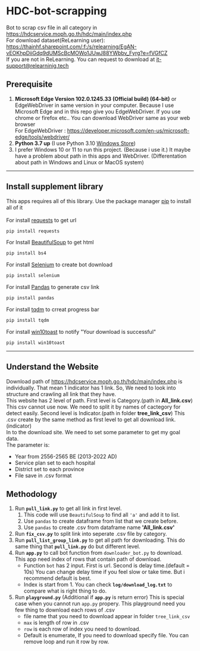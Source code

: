 # HDC-bot-scrapping
Bot to scrap csv file in all category in https://hdcservice.moph.go.th/hdc/main/index.php </br>
For download dataset(ReLearning user): https://thainhf.sharepoint.com/:f:/s/relearning/EgAN-vEOKhpDiiGdq9dUMScBcMOWo1JUwJ88YWbbv_Fyrg?e=fVGfCZ </br>
If you are not in ReLearning. You can request to download at it-support@relearninig.tech

## Prerequisite
1. **Microsoft Edge Version 102.0.1245.33 (Official build) (64-bit)** or EdgeWebDriver in same version in your computer. Because I use Microsoft Edge and in this repo give you EdgeWebDriver. If you use chrome or firefox etc.. You can download WebDriver same as your web browser </br>
For EdgeWebDriver : https://developer.microsoft.com/en-us/microsoft-edge/tools/webdriver/
2. **Python 3.7 up** (I use Python 3.10 [Windows Store](https://apps.microsoft.com/store/detail/python-310/9PJPW5LDXLZ5?hl=en-us&gl=US))
3. I prefer Windows 10 or 11 to run this project. (Because i use it.) It maybe have a problem about path in this apps and WebDriver. (Differentation about path in Windows and Linux or MacOS system)
---
## Install supplement library
This apps requires all of this library. 
Use the package manager [pip](https://pip.pypa.io/en/stable/) to install all of it </br> </br>
For install [requests](https://pypi.org/project/requests/) to get url
```bash
pip install requests
```
For Install [BeautifulSoup](https://www.crummy.com/software/BeautifulSoup/bs4/doc/) to get html
```bash
pip install bs4
```
For install [Selenium](https://selenium-python.readthedocs.io/) to create bot download
```bash
pip install selenium
```
For install [Pandas](https://pandas.pydata.org/) to generate csv link
```bash
pip install pandas
```
For install [tqdm](https://tqdm.github.io/) to crreat progress bar
```bash
pip install tqdm
```
For install [win10toast](https://pypi.org/project/win10toast/) to notify "Your download is successful"
```bash
pip install win10toast
```
---
## Understand the Website
Download path of https://hdcservice.moph.go.th/hdc/main/index.php is individually. That mean 1 indicator has 1 link. So, We need to look into structure and crawling all link that they have. </br>
This website has 2 level of path. First level is Category.(path in **All_link.csv**) This csv cannot use now. We need to split it by names of cactegory for detect easily. Second level is Indicator.(path in folder **tree_link_csv**) This .csv create by the same method as first level to get all download link.(indicator) </br>
In to the download site. We need to set some parameter to get my goal data. </br>
The parameter is:
* Year from 2556-2565 BE (2013-2022 AD)
* Service plan set to each hospital
* District set to each province
* File save in .csv format

## Methodology
1. Run **`pull_link.py`** to get all link in first level. 
   1. This code will use `BeautifulSoup` to find all `'a'` and add it to list.
   2. Use `pandas` to create dataframe from list that we create before.
   3. Use `pandas` to create .csv from dataframe name **'All_link.csv'**
2. Run **`fix_csv.py`** to split link into seperate .csv file by category.
3. Run **`pull_list_group_link.py`** to get all path for downloading. This do same thing that **`pull_link.py`** do but different level.
4. Run **`app.py`** to call bot function from `downloader_bot.py` to download. This app need index of rows that contain path of download.
   * Function `bot` has 2 input. First is url. Second is delay time.(default = 10s) You can change delay time if you feel slow or take time. But i recommend default is best.
   * Index is start from 1. You can check **`log/download_log.txt`** to compare what is right thing to do.
5. Run **`playground.py`** (Additional if **`app.py`** is return error) This is special case when you cannot run `app.py` propery. This playground need you few thing to download each rows of .csv
   * file name that you need to download appear in folder `tree_link_csv`
   * `max` is length of row in .csv
   * `row` is each row of index you need to download.
   * Default is enumerate, If you need to download specify file. You can remove loop and run it row by row.
